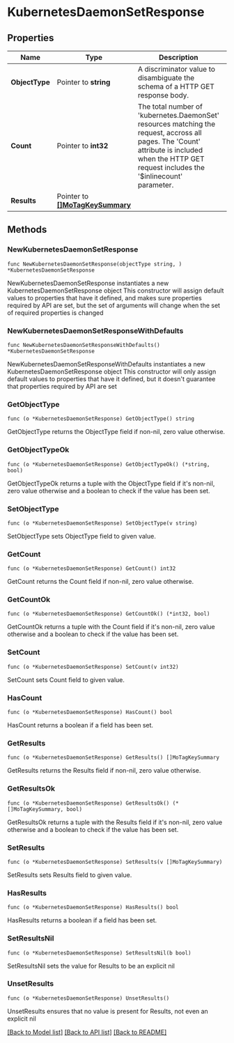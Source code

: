 # KubernetesDaemonSetResponse

## Properties

Name | Type | Description | Notes
------------ | ------------- | ------------- | -------------
**ObjectType** | Pointer to **string** | A discriminator value to disambiguate the schema of a HTTP GET response body. | 
**Count** | Pointer to **int32** | The total number of &#39;kubernetes.DaemonSet&#39; resources matching the request, accross all pages. The &#39;Count&#39; attribute is included when the HTTP GET request includes the &#39;$inlinecount&#39; parameter. | [optional] 
**Results** | Pointer to [**[]MoTagKeySummary**](mo.TagKeySummary.md) |  | [optional] 

## Methods

### NewKubernetesDaemonSetResponse

`func NewKubernetesDaemonSetResponse(objectType string, ) *KubernetesDaemonSetResponse`

NewKubernetesDaemonSetResponse instantiates a new KubernetesDaemonSetResponse object
This constructor will assign default values to properties that have it defined,
and makes sure properties required by API are set, but the set of arguments
will change when the set of required properties is changed

### NewKubernetesDaemonSetResponseWithDefaults

`func NewKubernetesDaemonSetResponseWithDefaults() *KubernetesDaemonSetResponse`

NewKubernetesDaemonSetResponseWithDefaults instantiates a new KubernetesDaemonSetResponse object
This constructor will only assign default values to properties that have it defined,
but it doesn't guarantee that properties required by API are set

### GetObjectType

`func (o *KubernetesDaemonSetResponse) GetObjectType() string`

GetObjectType returns the ObjectType field if non-nil, zero value otherwise.

### GetObjectTypeOk

`func (o *KubernetesDaemonSetResponse) GetObjectTypeOk() (*string, bool)`

GetObjectTypeOk returns a tuple with the ObjectType field if it's non-nil, zero value otherwise
and a boolean to check if the value has been set.

### SetObjectType

`func (o *KubernetesDaemonSetResponse) SetObjectType(v string)`

SetObjectType sets ObjectType field to given value.


### GetCount

`func (o *KubernetesDaemonSetResponse) GetCount() int32`

GetCount returns the Count field if non-nil, zero value otherwise.

### GetCountOk

`func (o *KubernetesDaemonSetResponse) GetCountOk() (*int32, bool)`

GetCountOk returns a tuple with the Count field if it's non-nil, zero value otherwise
and a boolean to check if the value has been set.

### SetCount

`func (o *KubernetesDaemonSetResponse) SetCount(v int32)`

SetCount sets Count field to given value.

### HasCount

`func (o *KubernetesDaemonSetResponse) HasCount() bool`

HasCount returns a boolean if a field has been set.

### GetResults

`func (o *KubernetesDaemonSetResponse) GetResults() []MoTagKeySummary`

GetResults returns the Results field if non-nil, zero value otherwise.

### GetResultsOk

`func (o *KubernetesDaemonSetResponse) GetResultsOk() (*[]MoTagKeySummary, bool)`

GetResultsOk returns a tuple with the Results field if it's non-nil, zero value otherwise
and a boolean to check if the value has been set.

### SetResults

`func (o *KubernetesDaemonSetResponse) SetResults(v []MoTagKeySummary)`

SetResults sets Results field to given value.

### HasResults

`func (o *KubernetesDaemonSetResponse) HasResults() bool`

HasResults returns a boolean if a field has been set.

### SetResultsNil

`func (o *KubernetesDaemonSetResponse) SetResultsNil(b bool)`

 SetResultsNil sets the value for Results to be an explicit nil

### UnsetResults
`func (o *KubernetesDaemonSetResponse) UnsetResults()`

UnsetResults ensures that no value is present for Results, not even an explicit nil

[[Back to Model list]](../README.md#documentation-for-models) [[Back to API list]](../README.md#documentation-for-api-endpoints) [[Back to README]](../README.md)


